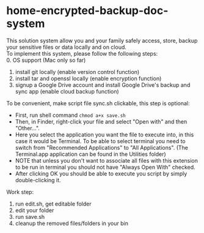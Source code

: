 # home-encrypted-backup-doc-system
  
This solution system allow you and your family safely access, store, backup your sensitive files or data locally and on cloud.  
To implement this system, please follow the following steps:  
0. OS support (Mac only so far)
1. install git locally (enable version control function)
2. install tar and openssl locally (enable encryption function)
3. signup a Google Drive account and install Google Drive's backup and sync app (enable cloud backup function)
  
To be convenient, make script file sync.sh clickable, this step is optional:  
* First, run shell command ```chmod a+x save.sh```
* Then, in Finder, right-click your file and select "Open with" and then "Other...".
* Here you select the application you want the file to execute into, in this case it would be Terminal. To be able to select terminal you need to switch from "Recommended Applications" to "All Applications". (The Terminal.app application can be found in the Utilities folder)
* NOTE that unless you don't want to associate all files with this extension to be run in terminal you should not have "Always Open With" checked.
* After clicking OK you should be able to execute you script by simply double-clicking it.
  
Work step:  
1. run edit.sh, get editable folder
2. edit your folder
3. run save.sh
4. cleanup the removed files/folders in your bin